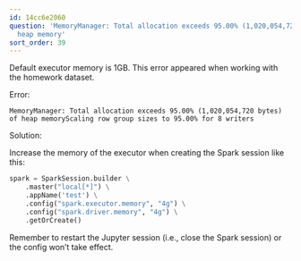 ```yaml
---
id: 14cc6e2060
question: 'MemoryManager: Total allocation exceeds 95.00% (1,020,054,720 bytes) of
  heap memory'
sort_order: 39
---
```


Default executor memory is 1GB. This error appeared when working with the homework dataset.

Error:

```plaintext
MemoryManager: Total allocation exceeds 95.00% (1,020,054,720 bytes) of heap memoryScaling row group sizes to 95.00% for 8 writers
```

Solution:

Increase the memory of the executor when creating the Spark session like this:

```python
spark = SparkSession.builder \
    .master("local[*]") \
    .appName('test') \
    .config("spark.executor.memory", "4g") \
    .config("spark.driver.memory", "4g") \
    .getOrCreate()
```

Remember to restart the Jupyter session (i.e., close the Spark session) or the config won’t take effect.